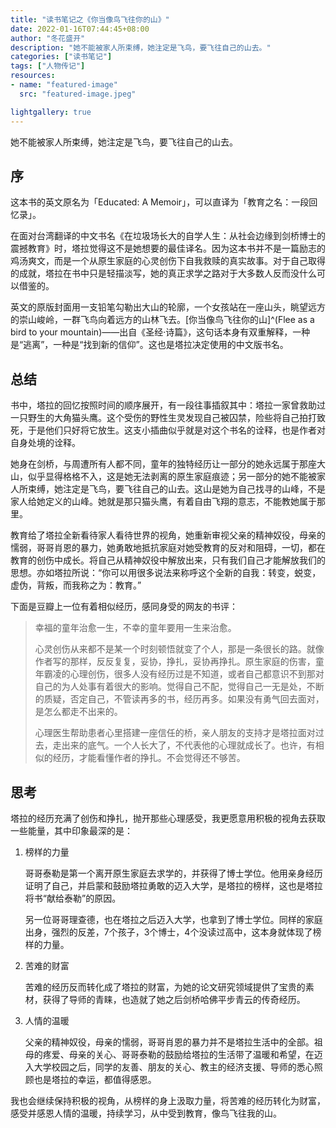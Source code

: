 ```yaml
---
title: "读书笔记之《你当像鸟飞往你的山》"
date: 2022-01-16T07:44:45+08:00
author: "冬花盛开"
description: "她不能被家人所束缚，她注定是飞鸟，要飞往自己的山去。"
categories: ["读书笔记"]
tags: ["人物传记"]
resources:
- name: "featured-image"
  src: "featured-image.jpeg"

lightgallery: true
---
```


她不能被家人所束缚，她注定是飞鸟，要飞往自己的山去。

<!--more-->

## 序

这本书的英文原名为「Educated: A Memoir」，可以直译为「教育之名：一段回忆录」。

在面对台湾翻译的中文书名《在垃圾场长大的自学人生：从社会边缘到剑桥博士的震撼教育》时，塔拉觉得这不是她想要的最佳译名。因为这本书并不是一篇励志的鸡汤爽文，而是一个从原生家庭的心灵创伤下自我救赎的真实故事。对于自己取得的成就，塔拉在书中只是轻描淡写，她的真正求学之路对于大多数人反而没什么可以借鉴的。

英文的原版封面用一支铅笔勾勒出大山的轮廓，一个女孩站在一座山头，眺望远方的崇山峻岭，一群飞鸟向着远方的山林飞去。[你当像鸟飞往你的山]^(Flee as a bird to your mountain)——出自《圣经·诗篇》，这句话本身有双重解释，一种是“逃离”，一种是“找到新的信仰”。这也是塔拉决定使用的中文版书名。

## 总结

书中，塔拉的回忆按照时间的顺序展开，有一段往事插叙其中：塔拉一家曾救助过一只野生的大角猫头鹰。这个受伤的野性生灵发现自己被囚禁，险些将自己拍打致死，于是他们只好将它放生。这支小插曲似乎就是对这个书名的诠释，也是作者对自身处境的诠释。

她身在剑桥，与周遭所有人都不同，童年的独特经历让一部分的她永远属于那座大山，似乎显得格格不入，这是她无法剥离的原生家庭痕迹；另一部分的她不能被家人所束缚，她注定是飞鸟，要飞往自己的山去。这山是她为自己找寻的山峰，不是家人给她定义的山峰。她就是那只猫头鹰，有着自由飞翔的意志，不能教她属于那里。

教育给了塔拉全新看待家人看待世界的视角，她重新审视父亲的精神奴役，母亲的懦弱，哥哥肖恩的暴力，她勇敢地抵抗家庭对她受教育的反对和阻碍，一切，都在教育的创伤中成长。将自己从精神奴役中解放出来，只有我们自己才能解放我们的思想。亦如塔拉所说：“你可以用很多说法来称呼这个全新的自我：转变，蜕变，虚伪，背叛，而我称之为：教育。”

下面是豆瓣上一位有着相似经历，感同身受的网友的书评：

> 幸福的童年治愈一生，不幸的童年要用一生来治愈。
>
> 心灵创伤从来都不是某一个时刻顿悟就变了个人，那是一条很长的路。就像作者写的那样，反反复复，妥协，挣扎，妥协再挣扎。原生家庭的伤害，童年霸凌的心理创伤，很多人没有经历过是不知道，或者自己都意识不到那对自己的为人处事有着很大的影响。觉得自己不配，觉得自己一无是处，不断的质疑，否定自己，不管读再多的书，经历再多。如果没有勇气回去面对，是怎么都走不出来的。
>
> 心理医生帮助患者心里搭建一座信任的桥，亲人朋友的支持才是塔拉面对过去，走出来的底气。一个人长大了，不代表他的心理就成长了。也许，有相似的经历，才能看懂作者的挣扎。不会觉得还不够苦。

## 思考

塔拉的经历充满了创伤和挣扎，抛开那些心理感受，我更愿意用积极的视角去获取一些能量，其中印象最深的是：

1. 榜样的力量

    哥哥泰勒是第一个离开原生家庭去求学的，并获得了博士学位。他用亲身经历证明了自己，并启蒙和鼓励塔拉勇敢的迈入大学，是塔拉的榜样，这也是塔拉将书“献给泰勒”的原因。
    
    另一位哥哥理查德，也在塔拉之后迈入大学，也拿到了博士学位。同样的家庭出身，强烈的反差，7个孩子，3个博士，4个没读过高中，这本身就体现了榜样的力量。

2. 苦难的财富

    苦难的经历反而转化成了塔拉的财富，为她的论文研究领域提供了宝贵的素材，获得了导师的青睐，也造就了她之后剑桥哈佛平步青云的传奇经历。

3. 人情的温暖
    
    父亲的精神奴役，母亲的懦弱，哥哥肖恩的暴力并不是塔拉生活中的全部。祖母的疼爱、母亲的关心、哥哥泰勒的鼓励给塔拉的生活带了温暖和希望，在迈入大学校园之后，同学的友善、朋友的关心、教主的经济支援、导师的悉心照顾也是塔拉的幸运，都值得感恩。

我也会继续保持积极的视角，从榜样的身上汲取力量，将苦难的经历转化为财富，感受并感恩人情的温暖，持续学习，从中受到教育，像鸟飞往我的山。
